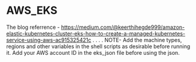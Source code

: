 # AWS_EKS
The blog referrence - 
https://medium.com/@keerthihegde999/amazon-elastic-kubernetes-cluster-eks-how-to-create-a-managed-kubernetes-service-using-aws-ac915325421c
.
.
.
.
NOTE- 
Add the machine types, regions and other variables in the shell scripts as desirable before running it. 
Add your AWS account ID in the eks_json file before using the json.
